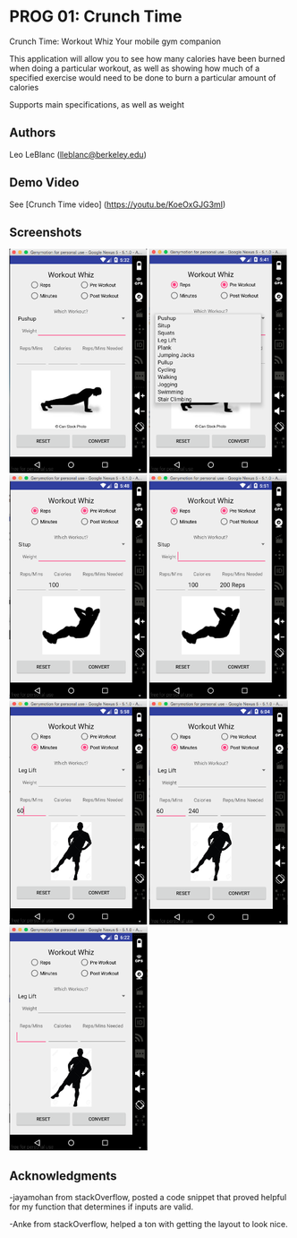 # PROG 01: Crunch Time

Crunch Time: Workout Whiz
Your mobile gym companion

This application will allow you to see how many calories have been burned when
doing a particular workout, as well as showing how much of a specified exercise
would need to be done to burn a particular amount of calories

Supports main specifications, as well as weight

## Authors

Leo LeBlanc ([lleblanc@berkeley.edu](mailto:your_email@berkeley.edu))

## Demo Video

See [Crunch Time video] (https://youtu.be/KoeOxGJG3mI)

## Screenshots

<img src="screenshots/Screenshot 2016-02-05 14.40.36 copy.png" height="400" alt="Screenshot"/>
<img src="screenshots/Screenshot 2016-02-05 14.48.47 copy.png" height="400" alt="Screenshot"/>
<img src="screenshots/Screenshot 2016-02-05 14.56.28 copy.png" height="400" alt="Screenshot"/>
<img src="screenshots/Screenshot 2016-02-05 14.59.25 copy.png" height="400" alt="Screenshot"/>
<img src="screenshots/Screenshot 2016-02-05 15.05.55 copy.png" height="400" alt="Screenshot"/>
<img src="screenshots/Screenshot 2016-02-05 15.11.37 copy.png" height="400" alt="Screenshot"/>
<img src="screenshots/Screenshot 2016-02-05 15.29.33 copy.png" height="400" alt="Screenshot"/>

## Acknowledgments

-jayamohan from stackOverflow, posted a code snippet that proved helpful for my function that
determines if inputs are valid.

-Anke from stackOverflow, helped a ton with getting the layout to look nice.
